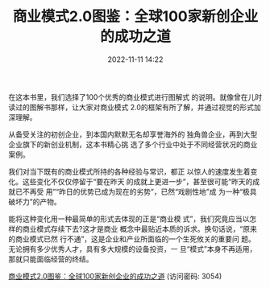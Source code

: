 ﻿---
title: 商业模式2.0图鉴：全球100家新创企业的成功之道
date: 2022-11-11 14:22
tags:
- 商业模式
updated: 
---

在这本书里，我们选择了100个优秀的商业模式进行图解式 的说明。就像曾在儿时读过的图解书那样，让大家对商业模式 2.0的框架有所了解，并通过视觉的形式加深理解。

从备受关注的初创企业，到本国内默默无名却享誉海外的 独角兽企业，再到大型企业旗下的新创业机制，这本书精心挑 选了多个行业中处于不同经营状况的商业案例。
<!-- more -->
我们对当下既有的商业模式所持的各种经验与常识，都正 以惊人的速度发生着变化。这些变化不仅仅停留于“要在昨天 的成就上更进一步”，甚至很可能“昨天的成就已不再受 用”“昨日的优势已成为现在的劣势”，已然“戏剧性地”成 为一种“极具破坏力”的产物。

能将这种变化用一种最简单的形式去体现的正是“商业模 式”，我们究竟应当以怎样的商业模式存续下去?这才是商业 概念中最贴近本质的诉求。换句话说，“原来的商业模式已然 行不通”，这是企业和产业所面临的一个生死攸关的重要问 题。无论拥有多少优秀人才，具有多大规模的设备投资，一 旦“模式”本身不再适用，那就只能面临经营的终结。

[商业模式2.0图鉴：全球100家新创企业的成功之道](https://url12.ctfile.com/f/3948612-722537490-4538c1?p=3054)
(访问密码: 3054)
